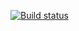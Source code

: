 [![Build status](https://ci.appveyor.com/api/projects/status/miia0k1n1vvv2het/branch/master?svg=true)](https://ci.appveyor.com/project/smurawski/blog/branch/master)
